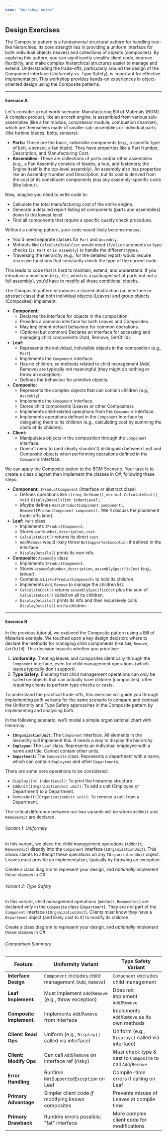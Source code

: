 ```yaml
---
name: "Workshop notes"
---
```


## Design Exercises

The Composite pattern is a fundamental structural pattern for handling tree-like hierarchies. Its core strength lies in providing a uniform interface for both individual objects (leaves) and collections of objects (composites). By applying this pattern, you can significantly simplify client code, improve flexibility, and make complex hierarchical structures easier to manage and extend. Understanding the trade-offs, particularly around the design of the Component interface (Uniformity vs. Type Safety), is important for effective implementation. This workshop provides hands-on experiences in object-oriented design using the Composite patterns.

---
#### Exercise A

Let's consider a real-world scenario: Manufacturing Bill of Materials (BOM). A complex product, like an aircraft engine, is assembled from various sub-assemblies (like a fan module, compressor module, combustion chamber), which are themselves made of smaller sub-assemblies or individual parts (like turbine blades, bolts, sensors).
- **Parts:** These are the basic, indivisible components (e.g., a specific type of bolt, a sensor, a fan blade). They have properties like a Part Number, Description, and Manufacturing Cost.
- **Assemblies:** These are collections of parts and/or other assemblies (e.g., a Fan Assembly consists of blades, a hub, and fasteners; the Engine itself is the top-level assembly). An assembly also has properties like an Assembly Number and Description, but its cost is derived from the cost of its constituent components plus any assembly-specific costs (like labour).

Now, imagine you need to write code to:
- Calculate the total manufacturing cost of the entire engine.
- Generate a detailed report listing all components (parts and assemblies) down to the lowest level.
- Find all components that require a specific quality check procedure.

Without a unifying pattern, your code would likely become messy:
- You'd need separate classes for `Part` and `Assembly`.
- Methods like `CalculateTotalCost` would need `if/else` statements or type checks (`is Part` or `is Assembly`) to handle the different types.
- Traversing the hierarchy (e.g., for the detailed report) would require recursive functions that constantly check the type of the current node.

This leads to code that is hard to maintain, extend, and understand. If you introduce a new type (e.g., `Kit`, which is a packaged set of parts but not a full assembly), you'd have to modify all these conditional checks.

The Composite pattern introduces a shared abstraction (an interface or abstract class) that both individual objects (Leaves) and group objects (Composites) implement:

- **Component:**
    - Declares the interface for objects in the composition.
    - Provides a common interface for both Leaves and Composites.
    - May implement default behaviour for common operations.
    - (Optional but common) Declares an interface for accessing and managing child components (Add, Remove, GetChild).
- **Leaf:**
    - Represents the individual, indivisible objects in the composition (e.g., `Part`).
    - Implements the `Component` interface.
    - Has no children, so methods related to child management (Add, Remove) are typically not meaningful (they might do nothing or throw an exception).
    - Defines the behaviour for primitive objects.
- **Composite:**
    - Represents the complex objects that can contain children (e.g., `Assembly`).
    - Implements the `Component` interface.
    - Stores child components (Leaves or other Composites).
    - Implements child-related operations from the `Component` interface.
    - Implements operations defined in the `Component` interface by delegating them to its children (e.g., calculating cost by summing the costs of its children).
- **Client:**
    - Manipulates objects in the composition through the `Component` interface.
    - Doesn't need to (and ideally shouldn't) distinguish between Leaf and Composite objects when performing operations defined in the `Component` interface.

We can apply the Composite patten to the BOM Scenario. Your task is to create a class diagram then implement the classes in C#, following these steps:

- **Component:** `IProductComponent` (interface or abstract class)
    - Defines operations like `string GetName()`, `decimal CalculateCost()`, `void DisplayDetails(int indentLevel)`.
    - _Maybe_ defines `Add(IProductComponent component)`, `Remove(IProductComponent component)`. (We'll discuss the placement trade-offs later).
- **Leaf:** `Part` class
    - Implements `IProductComponent`.
    - Stores `partNumber`, `description`, `cost`.
    - `CalculateCost()` returns its direct `cost`.
    - `Add`/`Remove` would likely throw `NotSupportedException` if defined in the interface.
    - `DisplayDetails()` prints its own info.
- **Composite:** `Assembly` class
    - Implements `IProductComponent`.
    - Stores `assemblyNumber`, `description`, `assemblySpecificCost` (e.g., labour).
    - Contains a `List<IProductComponent>` to hold its children.
    - Implements `Add`, `Remove` to manage the children list.
    - `CalculateCost()` returns `assemblySpecificCost` plus the sum of `CalculateCost()` called on all its children.
    - `DisplayDetails()` prints its info and then recursively calls `DisplayDetails()` on its children.

---
#### Exercise B

In the previous tutorial, we explored the Composite pattern using a Bill of Materials example. We touched upon a key design decision: where to declare the methods for managing child components (like `Add`, `Remove`, `GetChild`). This decision impacts whether you prioritise:

1. **Uniformity:** Treating leaves and composites identically through the `Component` interface, even for child management operations (which leaves typically don't support).
2. **Type Safety:** Ensuring that child management operations can _only_ be called on objects that can actually have children (composites), often requiring clients to perform type checks or casts.

To understand the practical trade-offs, this exercise will guide you through implementing _both_ variants for the same scenario to compare and contrast the Uniformity and Type Safety approaches in the Composite pattern by implementing and analysing both.

In the following scenario, we'll model a simple organisational chart with hierarchy:

- **`IOrganizationUnit`:** The `Component` interface. All elements in the hierarchy will implement this. It needs a way to display the hierarchy.
- **`Employee`:** The `Leaf` class. Represents an individual employee with a name and title. Cannot contain other units.
- **`Department`:** The `Composite` class. Represents a department with a name, which can contain `Employee`s and other `Department`s.
 
There are some core operations to be considered:

- `Display(int indentLevel)`: To print the hierarchy structure.
- `AddUnit(IOrganizationUnit unit)`: To add a unit (Employee or Department) to a Department.
- `RemoveUnit(IOrganizationUnit unit)`: To remove a unit from a Department.

The critical difference between our two variants will be where `AddUnit` and `RemoveUnit` are declared.

###### Variant 1: Uniformity

In this variant, we place the child management operations (`AddUnit`, `RemoveUnit`) directly into the `Component` interface (`IOrganizationUnit`). This allows clients to attempt these operations on any `IOrganizationUnit` object. Leaves must provide an implementation, typically by throwing an exception.

Create a class diagram to represent your design, and *optionally* implement these classes in C#.

###### Variant 2: Type Safety

In this variant, child management operations (`AddUnit`, `RemoveUnit`) are declared _only_ in the `Composite` class (`Department`). They are _not_ part of the `Component` interface (`IOrganizationUnit`). Clients _must_ know they have a `Department` object (and likely cast to it) to modify its children.

Create a class diagram to represent your design, and *optionally* implement these classes in C#.

###### Comparison Summary

| **Feature**              | **Uniformity Variant**                                  | **Type Safety Variant**                                        |
| ------------------------ | ------------------------------------------------------- | -------------------------------------------------------------- |
| **Interface Design**     | `Component` includes child management (`Add`, `Remove`) | `Component` excludes child management                          |
| **Leaf Implement.**      | Must implement `Add`/`Remove` (e.g., throw exception)   | Does not implement `Add`/`Remove`                              |
| **Composite Implement.** | Implements `Add`/`Remove` from interface                | Implements `Add`/`Remove` as its own methods                   |
| **Client: Read Ops**     | Uniform (e.g., `Display()` called via interface)        | Uniform (e.g., `Display()` called via interface)               |
| **Client: Modify Ops**   | Can call `Add`/`Remove` on interface ref (risky)        | _Must_ check type & cast to `Composite` to call `Add`/`Remove` |
| **Error Handling**       | Runtime `NotSupportedException` on Leaf                 | Compile-time errors if calling on Leaf                         |
| **Primary Advantage**    | Simpler client code _if_ modifying known composites     | Prevents misuse of Leaves at compile time                      |
| **Primary Drawback**     | Runtime errors possible; "fat" interface                | More complex client code for modifications                     |
